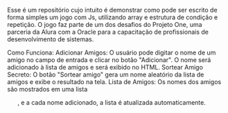 Esse é um repositório cujo intuito é demonstrar como pode ser escrito de forma simples um jogo com Js, utilizando array e estrutura de condição e repetição.
O jogo faz parte de um dos desafios do Projeto One, uma parceria da Alura com a Oracle para a capacitação de profissionais de desenvolvimento de sistemas.

Como Funciona:
Adicionar Amigos: O usuário pode digitar o nome de um amigo no campo de entrada e clicar no botão "Adicionar". O nome será adicionado à lista de amigos e será exibido no HTML.
Sortear Amigo Secreto: O botão "Sortear amigo" gera um nome aleatório da lista de amigos e exibe o resultado na tela.
Lista de Amigos: Os nomes dos amigos são mostrados em uma lista <ul>, e a cada nome adicionado, a lista é atualizada automaticamente.
